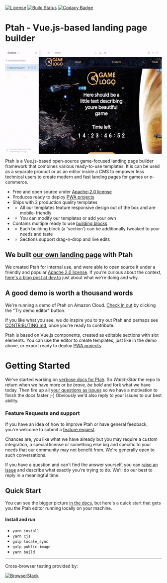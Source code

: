 [![License](https://img.shields.io/badge/License-Apache%202.0-brightgreen.svg)](https://opensource.org/licenses/Apache-2.0)
[![Build Status](https://travis-ci.org/ProtocolOne/ptah-editor.svg?branch=master)](https://travis-ci.org/ProtocolOne/ptah-editor)
[![Codacy Badge](https://api.codacy.com/project/badge/Grade/da503bb6111644f68a1266eea37309c7)](https://www.codacy.com/app/ProtocolOne/storefront)

# Ptah - Vue.js-based landing page builder
<p align="center">
<a href="https://ptah.super.com/" target="_blank"><img align="center" width="596" height="336" src="/docs/ptah-editor.gif"></a>
</p>

Ptah is a Vue.js-based open-source game-focused landing page builder framework that combines various ready-to-use templates. 
It is can be used as a separate product or as an editor inside a CMS to empower less technical users to create modern and fast landing pages for games or e-commerce.

* Free and open source under [Apache-2.0 license](LICENSE)
* Produces ready to deploy [PWA projects](https://developers.google.com/web/progressive-web-apps/)
* Ships with 2 production quality templates
* * All our templates feature responsive design out of the box and are mobile-friendly
* * You can modify our templates or add your own
* Contains multiple ready to use [building blocks](/src/components/sections) 
* * Each building block (a 'section') can be additionally tweaked to your needs and taste
* * Sections support drag-n-drop and live edits

## We built [our own landing page](https://ptah.super.com/) with Ptah

We created Ptah for internal use, and were able to open source it under a friendly and popular [Apache 2.0 license](LICENSE). If you're curious about the context, [here's a blog post at dev.to](https://dev.to/tooevangelist/how-to-open-source-the-company-s-internal-tech-bg0) just about what we're doing and why.

## A good demo is worth a thousand words

We're running a demo of Ptah on Amazon Cloud. [Check in out](https://ptah.super.com) by clicking the "Try demo editor" button. 

If you like what you see, we do inspire you to try out Ptah and perhaps see [CONTRIBUTING.md](CONTRIBUTING.md), once you're ready to contribute.

Ptah is based on Vue.js components, created as editable sections with slot elements. You can use the editor to create templates, just like in the demo above, or export ready to deploy [PWA projects](https://developers.google.com/web/progressive-web-apps/).


# Getting Started
We've started working on [verbose docs for Ptah](docs/_index.md). So _Watch/Star_ the repo to return when we have more or _be brave, be bold_ and fork what we have today. Then fire up all [your questions as issues](/../../issues/new) so we have a motivation to finish the docs faster ;-) Obviously we'd also reply to your issues to our best ability.

### Feature Requests and support

If you have an idea of how to improve Ptah or have general feedback, you're welcome to submit a [feature request](/../../issues/new?labels=type%3A+feature+request&template=2-feature_request.md).

Chances are, you like what we have already but you may require a custom integration, a special license or something else big and specific to your needs that our community may not benefit from. We're generally open to such conversations.

If you have a question and can't find the answer yourself, you can [raise an issue](/../../issues/new) and describe what exactly you're trying to do. We'll do our best to reply in a meaningful time.

## Quick Start
You can see the bigger picture [in the docs](docs/_index.md), but here's a quick start that gets you the Ptah editor running locally on your machine.

#### Install and run
* `yarn install`
* `yarn cjs`
* `gulp locale_sync`
* `gulp public-image`
* `yarn build`

---

Cross-browser testing provided by:

<a rel="nofollow" target="_blank" href="http://browserstack.com"><img width="150" height="32" src="https://github.com/ProtocolONE/ptah-editor/blob/develop/public/img/browserstack-logo.svg" alt="BrowserStack"></a>
